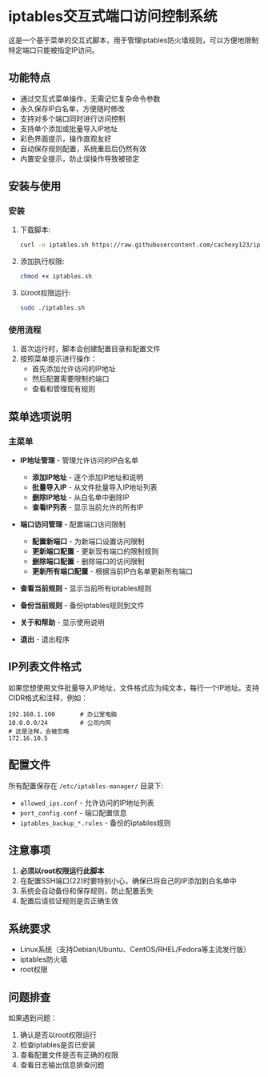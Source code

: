 # iptables交互式端口访问控制系统

这是一个基于菜单的交互式脚本，用于管理iptables防火墙规则，可以方便地限制特定端口只能被指定IP访问。

## 功能特点

- 通过交互式菜单操作，无需记忆复杂命令参数
- 永久保存IP白名单，方便随时修改
- 支持对多个端口同时进行访问控制
- 支持单个添加或批量导入IP地址
- 彩色界面提示，操作直观友好
- 自动保存规则配置，系统重启后仍然有效
- 内置安全提示，防止误操作导致被锁定

## 安装与使用

### 安装

1. 下载脚本:
   ```bash
   curl -o iptables.sh https://raw.githubusercontent.com/cachexy123/iptables/refs/heads/main/iptables.sh
   ```

2. 添加执行权限:
   ```bash
   chmod +x iptables.sh
   ```

3. 以root权限运行:
   ```bash
   sudo ./iptables.sh
   ```

### 使用流程

1. 首次运行时，脚本会创建配置目录和配置文件
2. 按照菜单提示进行操作：
   - 首先添加允许访问的IP地址
   - 然后配置需要限制的端口
   - 查看和管理现有规则

## 菜单选项说明

### 主菜单

- **IP地址管理** - 管理允许访问的IP白名单
  - **添加IP地址** - 逐个添加IP地址和说明
  - **批量导入IP** - 从文件批量导入IP地址列表
  - **删除IP地址** - 从白名单中删除IP
  - **查看IP列表** - 显示当前允许的所有IP

- **端口访问管理** - 配置端口访问限制
  - **配置新端口** - 为新端口设置访问限制
  - **更新端口配置** - 更新现有端口的限制规则
  - **删除端口配置** - 删除端口的访问限制
  - **更新所有端口配置** - 根据当前IP白名单更新所有端口

- **查看当前规则** - 显示当前所有iptables规则
- **备份当前规则** - 备份iptables规则到文件
- **关于和帮助** - 显示使用说明
- **退出** - 退出程序

## IP列表文件格式

如果您想使用文件批量导入IP地址，文件格式应为纯文本，每行一个IP地址。支持CIDR格式和注释，例如：

```
192.168.1.100       # 办公室电脑
10.0.0.0/24         # 公司内网
# 这是注释，会被忽略
172.16.10.5
```

## 配置文件

所有配置保存在 `/etc/iptables-manager/` 目录下:

- `allowed_ips.conf` - 允许访问的IP地址列表
- `port_config.conf` - 端口配置信息
- `iptables_backup_*.rules` - 备份的iptables规则

## 注意事项

1. **必须以root权限运行此脚本**
2. 在配置SSH端口(22)时要特别小心，确保已将自己的IP添加到白名单中
3. 系统会自动备份和保存规则，防止配置丢失
4. 配置后请验证规则是否正确生效

## 系统要求

- Linux系统（支持Debian/Ubuntu、CentOS/RHEL/Fedora等主流发行版）
- iptables防火墙
- root权限

## 问题排查

如果遇到问题：

1. 确认是否以root权限运行
2. 检查iptables是否已安装
3. 查看配置文件是否有正确的权限
4. 查看日志输出信息排查问题 
